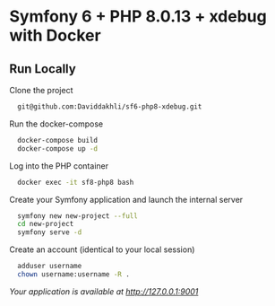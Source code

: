 
# Symfony 6 + PHP 8.0.13 + xdebug with Docker

## Run Locally

Clone the project

```bash
  git@github.com:Daviddakhli/sf6-php8-xdebug.git
```

Run the docker-compose

```bash
  docker-compose build
  docker-compose up -d
```

Log into the PHP container

```bash
  docker exec -it sf8-php8 bash
```

Create your Symfony application and launch the internal server

```bash
  symfony new new-project --full
  cd new-project
  symfony serve -d
```

Create an account (identical to your local session)

```bash
  adduser username
  chown username:username -R .
```

*Your application is available at http://127.0.0.1:9001*